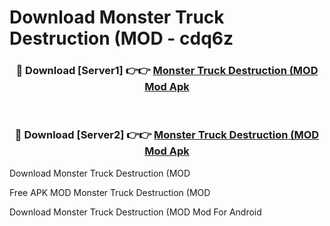 # Download Monster Truck Destruction (MOD - cdq6z



<div align="center">
<h3>🔴 Download [Server1] 👉👉 <a href="https://momento.my/?title=Monster_Truck_Destruction_(MOD">Monster Truck Destruction (MOD Mod Apk</a></h3><br>

<h3>🔴 Download [Server2] 👉👉 <a href="https://momento.my/?title=Monster_Truck_Destruction_(MOD">Monster Truck Destruction (MOD Mod Apk</a></h3>
</div>



Download Monster Truck Destruction (MOD 

Free APK MOD Monster Truck Destruction (MOD 

Download Monster Truck Destruction (MOD Mod For Android
